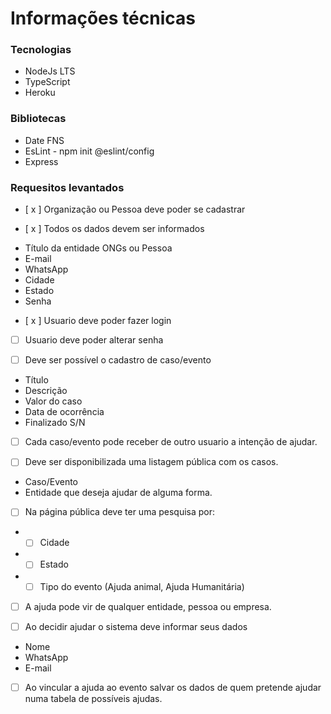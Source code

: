 # Informações técnicas

### Tecnologias

- NodeJs LTS
- TypeScript
- Heroku

### Bibliotecas

- Date FNS
- EsLint - npm init @eslint/config
- Express

### Requesitos levantados

- [ x ] Organização ou Pessoa deve poder se cadastrar

- [ x ] Todos os dados devem ser informados

* Título da entidade ONGs ou Pessoa
* E-mail
* WhatsApp
* Cidade
* Estado
* Senha

- [ x ] Usuario deve poder fazer login
- [ ] Usuario deve poder alterar senha

- [ ] Deve ser possível o cadastro de caso/evento

* Título
* Descrição
* Valor do caso
* Data de ocorrência
* Finalizado S/N

- [ ] Cada caso/evento pode receber de outro usuario a intenção de ajudar.

- [ ] Deve ser disponibilizada uma listagem pública com os casos.

* Caso/Evento
* Entidade que deseja ajudar de alguma forma.

- [ ] Na página pública deve ter uma pesquisa por:

- - [ ] Cidade
- - [ ] Estado
- - [ ] Tipo do evento (Ajuda animal, Ajuda Humanitária)

- [ ] A ajuda pode vir de qualquer entidade, pessoa ou empresa.

- [ ] Ao decidir ajudar o sistema deve informar seus dados

* Nome
* WhatsApp
* E-mail

* [ ] Ao vincular a ajuda ao evento salvar os dados de quem pretende ajudar numa tabela de possíveis ajudas.
